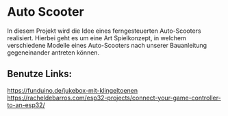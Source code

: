 # Auto Scooter
In diesem Projekt wird die Idee eines ferngesteuerten Auto-Scooters realisiert. Hierbei geht es um eine Art Spielkonzept, in welchem verschiedene Modelle eines Auto-Scooters nach unserer Bauanleitung gegeneinander antreten können.

## Benutze Links:

https://funduino.de/jukebox-mit-klingeltoenen
https://racheldebarros.com/esp32-projects/connect-your-game-controller-to-an-esp32/
